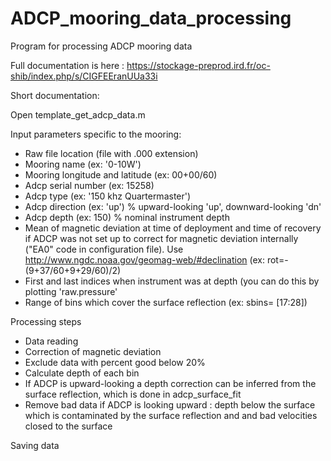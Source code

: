 # ADCP_mooring_data_processing
Program for processing ADCP mooring data

Full documentation is here : https://stockage-preprod.ird.fr/oc-shib/index.php/s/CIGFEEranUUa33i

Short documentation:

Open template_get_adcp_data.m

Input parameters specific to the mooring:

- Raw file location (file with .000 extension)
- Mooring name (ex: '0-10W')
- Mooring longitude and latitude (ex: 00+00/60)
- Adcp serial number (ex: 15258)
- Adcp type (ex: '150 khz Quartermaster')
- Adcp direction (ex: 'up') % upward-looking 'up', downward-looking 'dn'
- Adcp depth (ex: 150) % nominal instrument depth
- Mean of magnetic deviation at time of deployment and time of recovery if ADCP was not set up 
to correct for magnetic deviation internally ("EA0" code in configuration file). Use http://www.ngdc.noaa.gov/geomag-web/#declination 
(ex: rot=-(9+37/60+9+29/60)/2)
- First and last indices when instrument was at depth (you can do this by plotting 'raw.pressure'
- Range of bins which cover the surface reflection  (ex: sbins= [17:28])

Processing steps

- Data reading
- Correction of magnetic deviation
- Exclude data with percent good below 20%
- Calculate depth of each bin
- If ADCP is upward-looking a depth correction can be inferred from the surface reflection, which is done in adcp_surface_fit
- Remove bad data if ADCP is looking upward : depth below the surface which is contaminated by the surface reflection and and bad velocities closed to the surface

Saving data
